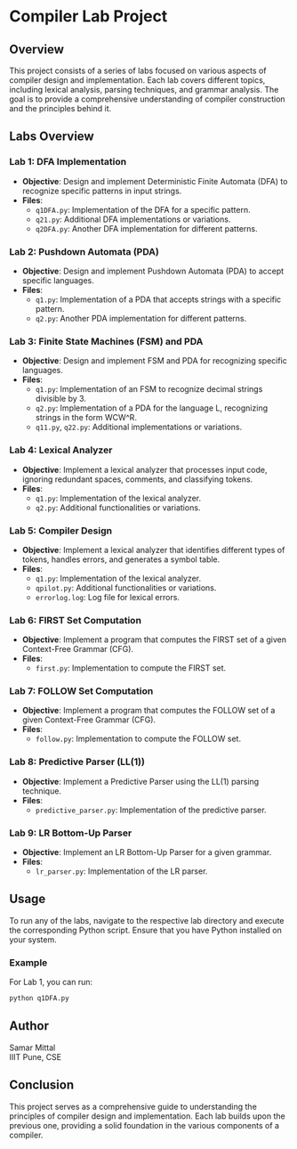 # Compiler Lab Project

## Overview
This project consists of a series of labs focused on various aspects of compiler design and implementation. Each lab covers different topics, including lexical analysis, parsing techniques, and grammar analysis. The goal is to provide a comprehensive understanding of compiler construction and the principles behind it.

## Labs Overview

### Lab 1: DFA Implementation
- **Objective**: Design and implement Deterministic Finite Automata (DFA) to recognize specific patterns in input strings.
- **Files**:
  - `q1DFA.py`: Implementation of the DFA for a specific pattern.
  - `q21.py`: Additional DFA implementations or variations.
  - `q2DFA.py`: Another DFA implementation for different patterns.

### Lab 2: Pushdown Automata (PDA)
- **Objective**: Design and implement Pushdown Automata (PDA) to accept specific languages.
- **Files**:
  - `q1.py`: Implementation of a PDA that accepts strings with a specific pattern.
  - `q2.py`: Another PDA implementation for different patterns.

### Lab 3: Finite State Machines (FSM) and PDA
- **Objective**: Design and implement FSM and PDA for recognizing specific languages.
- **Files**:
  - `q1.py`: Implementation of an FSM to recognize decimal strings divisible by 3.
  - `q2.py`: Implementation of a PDA for the language L, recognizing strings in the form WCW^R.
  - `q11.py`, `q22.py`: Additional implementations or variations.

### Lab 4: Lexical Analyzer
- **Objective**: Implement a lexical analyzer that processes input code, ignoring redundant spaces, comments, and classifying tokens.
- **Files**:
  - `q1.py`: Implementation of the lexical analyzer.
  - `q2.py`: Additional functionalities or variations.

### Lab 5: Compiler Design
- **Objective**: Implement a lexical analyzer that identifies different types of tokens, handles errors, and generates a symbol table.
- **Files**:
  - `q1.py`: Implementation of the lexical analyzer.
  - `qpilot.py`: Additional functionalities or variations.
  - `errorlog.log`: Log file for lexical errors.

### Lab 6: FIRST Set Computation
- **Objective**: Implement a program that computes the FIRST set of a given Context-Free Grammar (CFG).
- **Files**:
  - `first.py`: Implementation to compute the FIRST set.

### Lab 7: FOLLOW Set Computation
- **Objective**: Implement a program that computes the FOLLOW set of a given Context-Free Grammar (CFG).
- **Files**:
  - `follow.py`: Implementation to compute the FOLLOW set.

### Lab 8: Predictive Parser (LL(1))
- **Objective**: Implement a Predictive Parser using the LL(1) parsing technique.
- **Files**:
  - `predictive_parser.py`: Implementation of the predictive parser.

### Lab 9: LR Bottom-Up Parser
- **Objective**: Implement an LR Bottom-Up Parser for a given grammar.
- **Files**:
  - `lr_parser.py`: Implementation of the LR parser.

## Usage
To run any of the labs, navigate to the respective lab directory and execute the corresponding Python script. Ensure that you have Python installed on your system.

### Example
For Lab 1, you can run:
```bash
python q1DFA.py
```

## Author
Samar Mittal  
IIIT Pune, CSE

## Conclusion
This project serves as a comprehensive guide to understanding the principles of compiler design and implementation. Each lab builds upon the previous one, providing a solid foundation in the various components of a compiler.
